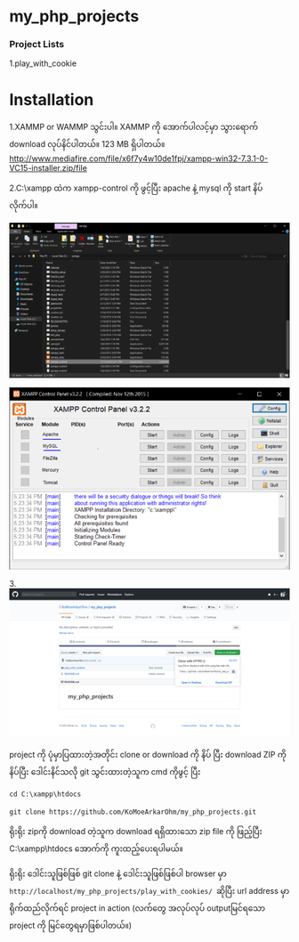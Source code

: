  # my_php_projects
 ### Project Lists
  1.play_with_cookie
 
 # Installation
 1.XAMMP or WAMMP သွင်းပါ။
 XAMMP ကို အောက်ပါလင့်မှာ သွားရောက် download လုပ်နိင်ပါတယ်။
 123 MB ရှိပါတယ်။
 http://www.mediafire.com/file/x6f7y4w10de1fpj/xampp-win32-7.3.1-0-VC15-installer.zip/file
 
 2.C:\xampp ထဲက xampp-control ကို ဖွင့်ပြီး apache နဲ့ mysql ကို start နိပ်လိုက်ပါ။
 
 ![Image of phpsetup1](https://github.com/KoMoeArkarOhm/my_php_projects/blob/master/images/php_setup_ss_1.PNG)
 
 ![Image of phpsetup2](https://github.com/KoMoeArkarOhm/my_php_projects/blob/master/images/php_setup_ss_2.PNG)
 
3.![Image of download_guide](https://github.com/KoMoeArkarOhm/my_php_projects/blob/master/images/my_php_projects_pwc_ss_1_guide.png)
 
 project ကို ပုံမှာပြထားတဲ့အတိုင်း clone or download ကို နိပ် ပြီး download ZIP ကိုနိပ်ပြီး ဒေါင်းနိင်သလို
 git သွင်းထားတဲ့သူက 
 cmd ကိုဖွင့် ပြီး
 
 ```
cd C:\xampp\htdocs

git clone https://github.com/KoMoeArkarOhm/my_php_projects.git
 ```
 
 ရိုးရိုး zipကို download တဲ့သူက download ရရှိထားသော zip file ကို ဖြည့်ပြီး C:\xampp\htdocs အောက်ကို ကူးထည့်ပေးရပါမယ်။
 
 ရိုးရိုး ဒေါင်းသူဖြစ်ဖြစ် git clone နဲ့ ဒေါင်းသူဖြစ်ဖြစ်ပါ 
 browser မှာ  ``` http://localhost/my_php_projects/play_with_cookies/  ```ဆိုပြီး url address မှာ ရိုက်ထည်လိုက်ရင် 
 project in action (လက်တွေ အလုပ်လုပ် outputမြင်ရသော project ကို မြင်တွေရမှာဖြစ်ပါတယ်။)
